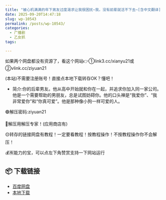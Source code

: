 ```yaml
---
title: "被心机满满的年下男友过度渴求让我很困扰~我，没有前辈就活不下去~[含中文翻译]"
date: 2025-09-20T14:47:18
slug: wp-10543
permalink: /posts/wp-10543/
categories:
  - 广播剧
  - 乙女抓
tags:

---
```


如果两个网盘都没有资源了，看这个网站👉①link3.cc/xianyu21或②vlink.cc/ziyuan21

(本站)不需要注册账号！直接点本地下载转存OK？懂吧！

*   简介:你的后辈男友。他从高中开始就和你在一起，并追求你加入同一家公司。他是一个需要帮助的男朋友，总是试图妨碍你。他的口头禅是“我爱你”、“我非常爱你”和“你真可爱”。他是那种像小狗一样可爱的人。

🟢解压密码:ziyuan21

🔵解压用解压专家！(应用商店有)

🟡转存的链接网盘有教程！一定要看教程！按教程操作！不按教程操作你不会解压！

💰🈶能力的宝，可以点左下角赞赏支持一下网站运行

## 📦 下载链接
- [百度网盘](https://blziyuan21.com/pay-download/10543?key=406cfb6995&down_id=0)
- [本地下载](https://blziyuan21.com/pay-download/10543?key=406cfb6995&down_id=1)

